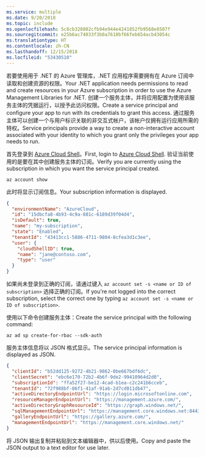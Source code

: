 ```yaml
---
ms.service: multiple
ms.date: 9/20/2018
ms.topic: include
ms.openlocfilehash: 5c8cb328802cfb94e944e4241852fb9568e8507f
ms.sourcegitcommit: e25b6ac74033f3b0a7610bf66feb654acb43054c
ms.translationtype: HT
ms.contentlocale: zh-CN
ms.lasthandoff: 12/15/2018
ms.locfileid: "53430510"
---
```

<span data-ttu-id="a4b72-101">若要使用用于 .NET 的 Azure 管理库，.NET 应用程序需要拥有在 Azure 订阅中读取和创建资源的权限。</span><span class="sxs-lookup"><span data-stu-id="a4b72-101">Your .NET application needs permissions to read and create resources in your Azure subscription in order to use the Azure Management Libraries for .NET.</span></span> <span data-ttu-id="a4b72-102">创建一个服务主体，并将应用配置为使用该服务主体的凭据运行，以授予此访问权限。</span><span class="sxs-lookup"><span data-stu-id="a4b72-102">Create a service principal and configure your app to run with its credentials to grant this access.</span></span> <span data-ttu-id="a4b72-103">通过服务主体可以创建一个与用户标识关联的非交互式帐户，该帐户仅拥有运行应用所需的特权。</span><span class="sxs-lookup"><span data-stu-id="a4b72-103">Service principals provide a way to create a non-interactive account associated with your identity to which you grant only the privileges your app needs to run.</span></span>

<span data-ttu-id="a4b72-104">首先登录到 [Azure Cloud Shell](https://shell.azure.com/bash)。</span><span class="sxs-lookup"><span data-stu-id="a4b72-104">First, login to [Azure Cloud Shell](https://shell.azure.com/bash).</span></span> <span data-ttu-id="a4b72-105">验证当前使用的是要在其中创建服务主体的订阅。</span><span class="sxs-lookup"><span data-stu-id="a4b72-105">Verify you are currently using the subscription in which you want the service principal created.</span></span> 

```azurecli-interactive
az account show
```

<span data-ttu-id="a4b72-106">此时将显示订阅信息。</span><span class="sxs-lookup"><span data-stu-id="a4b72-106">Your subscription information is displayed.</span></span>

```json
{
  "environmentName": "AzureCloud",
  "id": "15dbcfa8-4b93-4c9a-881c-6189d39f04d4",
  "isDefault": true,
  "name": "my-subscription",
  "state": "Enabled",
  "tenantId": "43413cc1-5886-4711-9804-8cfea3d1c3ee",
  "user": {
    "cloudShellID": true,
    "name": "jane@contoso.com",
    "type": "user"
  }
}
```

<span data-ttu-id="a4b72-107">如果尚未登录到正确的订阅，请通过键入 `az account set -s <name or ID of subscription>` 选择正确的订阅。</span><span class="sxs-lookup"><span data-stu-id="a4b72-107">If you're not logged into the correct subscription, select the correct one by typing `az account set -s <name or ID of subscription>`.</span></span>

<span data-ttu-id="a4b72-108">使用以下命令创建服务主体：</span><span class="sxs-lookup"><span data-stu-id="a4b72-108">Create the service principal with the following command:</span></span>

```azurecli-interactive
az ad sp create-for-rbac --sdk-auth
```

<span data-ttu-id="a4b72-109">服务主体信息将以 JSON 格式显示。</span><span class="sxs-lookup"><span data-stu-id="a4b72-109">The service principal information is displayed as JSON.</span></span>

```json
{
  "clientId": "b52dd125-9272-4b21-9862-0be667bdf6dc",
  "clientSecret": "ebc6e170-72b2-4b6f-9de2-99410964d2d0",
  "subscriptionId": "ffa52f27-be12-4cad-b1ea-c2c241b6cceb",
  "tenantId": "72f988bf-86f1-41af-91ab-2d7cd011db47",
  "activeDirectoryEndpointUrl": "https://login.microsoftonline.com",
  "resourceManagerEndpointUrl": "https://management.azure.com/",
  "activeDirectoryGraphResourceId": "https://graph.windows.net/",
  "sqlManagementEndpointUrl": "https://management.core.windows.net:8443/",
  "galleryEndpointUrl": "https://gallery.azure.com/",
  "managementEndpointUrl": "https://management.core.windows.net/"
}
```

<span data-ttu-id="a4b72-110">将 JSON 输出复制并粘贴到文本编辑器中，供以后使用。</span><span class="sxs-lookup"><span data-stu-id="a4b72-110">Copy and paste the JSON output to a text editor for use later.</span></span>

